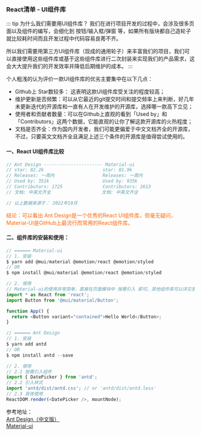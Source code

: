 ### React清单 - UI组件库
::: tip 为什么我们需要用UI组件库？
我们在进行项目开发的过程中，会涉及很多页面以及组件的编写，会细化到 按钮/输入框/弹窗 等，如果所有版块都自己造轮子就比较耗时间而且开发过程中代码容易良莠不齐。

所以我们需要用第三方UI组件库（现成的通用轮子）来丰富我们的项目，我们可以直接使用这些组件库或基于这些组件库进行二次封装来实现我们的产品需求，这会大大提升我们的开发效率并降低后期维护的成本。
:::

个人粗浅的认为评价一款UI组件库的优劣主要集中在以下几点：
+ Github上 Star数较多： 这表明这款UI组件库受关注的程度较高；
+ 维护更新是否频繁：可以从它最近的git提交时间和提交频率上来判断，好几年未更新迭代的开源库和一直有人在开发维护的开源库，选择哪一款高下立见；
+ 使用者和贡献者数量：可以在Github上直观的看到「Used by」和「Contributors」这两个数据，它能直观的让你了解这款开源库的火热程度；
+ 文档是否齐全：作为国内开发者，我们可能更偏爱于中文文档齐全的开源库，不过，只要英文文档齐全且满足上述三个条件的开源库是值得尝试使用的。


#### 一、React UI组件库比较
```js
// Ant Design ---------------------- Material-ui
// star: 82.2k                      star: 81.9k
// Releases: 一周内                  Releases: 一周内
// Used by: 351k                    Used by: 935k
// Contributors: 1725               Contributors: 2613
// 文档: 中英文齐全                   文档: 中英文齐全

// 以上数据来源于： 2022年10月
```
<p style="color:#f60">结论：可以看出 Ant Design是一个优秀的React UI组件库，但毫无疑问，Material-UI是GitHub上最流行而常用的React组件库。</p>

#### 二、组件库的安装和使用：
```js
// ====== Material-ui
// 1. 安装
$ yarn add @mui/material @emotion/react @emotion/styled
// OR
$ npm install @mui/material @emotion/react @emotion/styled

// 2. 使用
// Material-ui的使用非常简单，直接在页面模块中 按需引入 即可。其他组件库可以详见官网文档（地址附在文末）
import * as React from 'react';
import Button from '@mui/material/Button';

function App() {
  return <Button variant="contained">Hello World</Button>;
}
```

```js
// ====== Ant Design
// 1. 安装
$ yarn add antd
// OR
$ npm install antd --save

// 2. 使用
// 2.1 按需引入组件
import { DatePicker } from 'antd';
// 2.2 引入样式
import 'antd/dist/antd.css'; // or 'antd/dist/antd.less'
// 2.3 具体使用
ReactDOM.render(<DatePicker />, mountNode);
```


参考地址：<br/>
<a href="https://ant.design/index-cn" target="_blank">Ant Design（中文版）</a><br />
<a href="https://mui.com/zh/" target="_blank">Material-ui</a><br />
